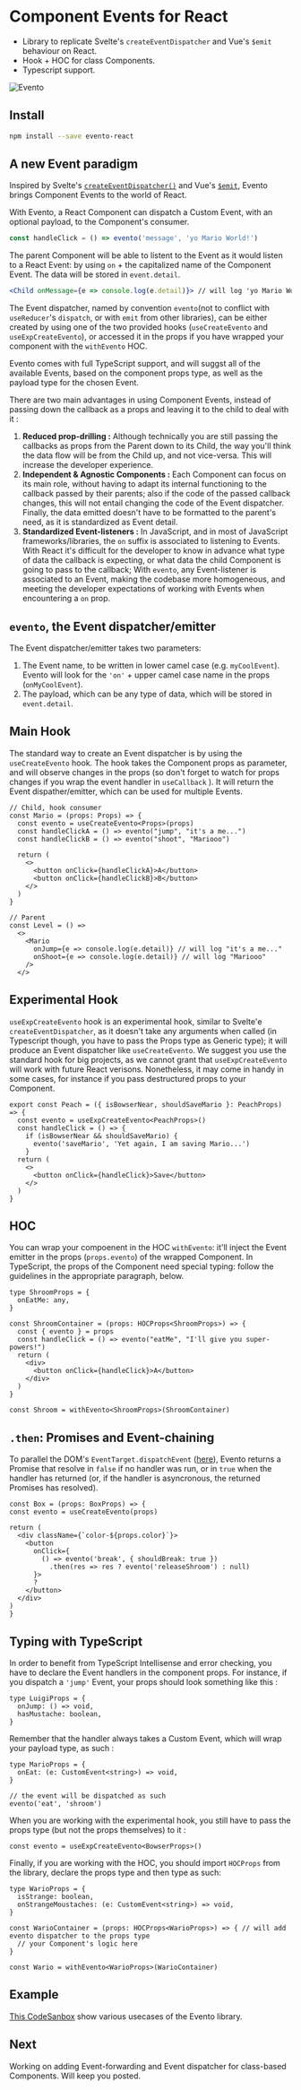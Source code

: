 # Component Events for React
- Library to replicate Svelte's `createEventDispatcher` and Vue's `$emit` behaviour on React.
- Hook + HOC for class Components.
- Typescript support. 

![Evento](evento.JPG)

## Install

```bash
npm install --save evento-react
```

## A new Event paradigm
Inspired by Svelte's [`createEventDispatcher()`](https://svelte.dev/tutorial/component-events) and Vue's [`$emit`](https://vuejs.org/guide/components/events.html), Evento brings Component Events to the world of React.

With Evento, a React Component can dispatch a Custom Event, with an optional payload, to the Component's consumer.
```js
const handleClick = () => evento('message', 'yo Mario World!')
```
The parent Component will be able to listent to the Event as it would listen to a React Event: by using `on` + the capitalized name of the Component Event.
The data will be stored in `event.detail`.
```jsx
<Child onMessage={e => console.log(e.detail)}> // will log 'yo Mario World!'
```

The Event dispatcher, named by convention `evento`(not to conflict with `useReducer`'s `dispatch`, or with `emit` from other libraries), can be either created by using one of the two provided hooks (`useCreateEvento` and `useExpCreateEvento`), or accessed it in the props if you have wrapped your component with the `withEvento` HOC.

Evento comes with full TypeScript support, and will suggst all of the available Events, based on the component props type, as well as the payload type for the chosen Event.

There are two main advantages in using Component Events, instead of passing down the callback as a props and leaving it to the child to deal with it : 
1. **Reduced prop-drilling :** Although technically you are still passing the callbacks as props from the Parent down to its Child, the way you'll think the data flow will be from the Child up, and not vice-versa. This will increase the developer experience.
2. **Independent & Agnostic Components :** Each Component can focus on its main role, without having to adapt its internal functioning to the callback passed by their parents; also if the code of the passed callback changes, this will not entail changing the code of the Event dispatcher. Finally, the data emitted doesn't have to be formatted to the parent's need, as it is standardized as Event detail.
2. **Standardized Event-listeners :** In JavaScript, and in most of JavaScript frameworks/libraries, the `on` suffix is associated to listening to Events. 
With React it's difficult for the developer to know in advance what type of data the callback is expecting, or what data the child Component is going to pass to the callback; With `evento`, any Event-listener is associated to an Event, making the codebase more homogeneous, and meeting the developer expectations of working with Events when encountering a `on` prop.

##  `evento`, the Event dispatcher/emitter

The Event dispatcher/emitter takes two parameters:
1. The Event name, to be written in lower camel case (e.g. `myCoolEvent`). Evento will look for the `'on'` + upper camel case name in the props (`onMyCoolEvent`).
2. The payload, which can be any type of data, which will be stored in `event.detail`.

## Main Hook
The standard way to create an Event dispatcher is by using the `useCreateEvento` hook.
The hook takes the Component props as parameter, and will observe changes in the props (so don't forget to watch for props changes if you wrap the event handler in `useCallback` ). 
It will return the Event dispather/emitter, which can be used for multiple Events.
```tsx
// Child, hook consumer
const Mario = (props: Props) => {
  const evento = useCreateEvento<Props>(props)
  const handleClickA = () => evento("jump", "it's a me...")
  const handleClickB = () => evento("shoot", "Mariooo")

  return (
    <>
      <button onClick={handleClickA}>A</button>
      <button onClick={handleClickB}>B</button>
    </>
  )
}

// Parent
const Level = () => 
  <>
    <Mario
      onJump={e => console.log(e.detail)} // will log "it's a me..."
      onShoot={e => console.log(e.detail)} // will log "Mariooo"
    />
  </>
```
## Experimental Hook
`useExpCreateEvento` hook is an experimental hook, similar to Svelte'e `createEventDispatcher`, as it doesn't take any arguments when called (in Typescript though, you have to pass the Props type as Generic type); it will produce an Event dispatcher like `useCreateEvento`. We suggest you use the standard hook for big projects, as we cannot grant that `useExpCreateEvento` will work with future React verisons.
Nonetheless, it may come in handy in some cases, for instance if you pass destructured props to your Component. 
```tsx
export const Peach = ({ isBowserNear, shouldSaveMario }: PeachProps) => {
  const evento = useExpCreateEvento<PeachProps>()
  const handleClick = () => {
    if (isBowserNear && shouldSaveMario) {
      evento('saveMario', 'Yet again, I am saving Mario...')
    }
  return (
    <>
      <button onClick={handleClick}>Save</button>
    </>
  )
}
```
## HOC
You can wrap your compoenent in the HOC `withEvento`: it'll inject the Event emitter in the props (`props.evento`) of the wrapped Component.
In TypeScript, the props of the Component need special typing: follow the guidelines in the appropriate paragraph, below.  
```tsx
type ShroomProps = {
  onEatMe: any,
}

const ShroomContainer = (props: HOCProps<ShroomProps>) => {
  const { evento } = props
  const handleClick = () => evento("eatMe", "I'll give you super-powers!")
  return (
    <div>
      <button onClick={handleClick}>A</button>
    </div>
  )
}

const Shroom = withEvento<ShroomProps>(ShroomContainer)
```
## `.then`: Promises and Event-chaining
To parallel the DOM's `EventTarget.dispatchEvent` ([here](https://developer.mozilla.org/en-US/docs/Web/API/EventTarget/dispatchEvent)), Evento returns a Promise that resolve in `false` if no handler was run, or in `true` when the handler has returned (or, if the handler is asyncronous, the returned Promises has resolved).
```tsx
const Box = (props: BoxProps) => {
const evento = useCreateEvento(props)

return (
  <div className={`color-${props.color}`}>
    <button 
      onClick={
        () => evento('break', { shouldBreak: true })
          .then(res => res ? evento('releaseShroom') : null)
      }>
      ?
    </button>
  </div>
)
}
```
## Typing with TypeScript
In order to benefit from TypeScript Intellisense and error checking, you have to declare the Event handlers in the component props. For instance, if you dispatch a `'jump'` Event, your props should look something like this : 
```tsx
type LuigiProps = {
  onJump: () => void,
  hasMustache: boolean,
}
```
Remember that the handler always takes a Custom Event, which will wrap your payload type, as such : 
```tsx
type MarioProps = {
  onEat: (e: CustomEvent<string>) => void,
}

// the event will be dispatched as such
evento('eat', 'shroom')

```
When you are working with the experimental hook, you still have to pass the props type (but not the props themselves) to it :
```tsx
const evento = useExpCreateEvento<BowserProps>()
```
Finally, if you are working with the HOC, you should import `HOCProps` from the library, declare the props type and then type as such:

```tsx
type WarioProps = {
  isStrange: boolean,
  onStrangeMoustaches: (e: CustomEvent<string>) => void,
}

const WarioContainer = (props: HOCProps<WarioProps>) => { // will add evento dispatcher to the props type
  // your Component's logic here
}

const Wario = withEvento<WarioProps>(WarioContainer)
```

## Example
[This CodeSanbox](https://codesandbox.io/s/evento-react-exemple-v39sbm) show various usecases of the Evento library.

## Next 
Working on adding Event-forwarding and Event dispatcher for class-based Components.
Will keep you posted.
